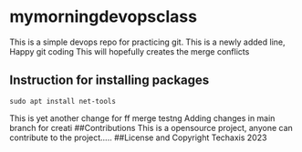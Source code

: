 # mymorningdevopsclass
This is a simple devops repo for practicing git.
This is a newly added line, Happy git coding
This will hopefully creates the merge conflicts
## Instruction for installing packages
```
sudo apt install net-tools
```
This is yet another change for ff merge testng
Adding changes in main branch for creati
##Contributions
This is a opensource project, anyone can contribute to the project.....
##License and Copyright
Techaxis 2023
